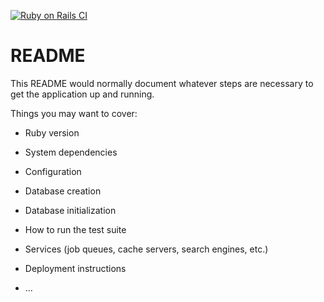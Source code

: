 [![Ruby on Rails CI](https://github.com/joshparkerj/cc-broadway/actions/workflows/rubyonrails.yml/badge.svg)](https://github.com/joshparkerj/cc-broadway/actions/workflows/rubyonrails.yml)

# README

This README would normally document whatever steps are necessary to get the
application up and running.

Things you may want to cover:

* Ruby version

* System dependencies

* Configuration

* Database creation

* Database initialization

* How to run the test suite

* Services (job queues, cache servers, search engines, etc.)

* Deployment instructions

* ...
